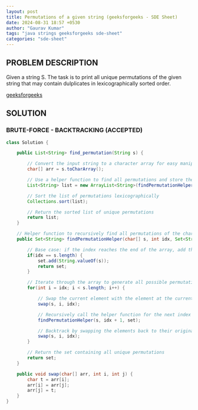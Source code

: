 ```yaml
---
layout: post
title: Permutations of a given string (geeksforgeeks - SDE Sheet)
date: 2024-08-31 18:57 +0530
author: "Gaurav Kumar"
tags: "java strings geeksforgeeks sde-sheet"
categories: "sde-sheet"
---
```


## PROBLEM DESCRIPTION

Given a string S. The task is to print all unique permutations of the given string that may contain dulplicates in lexicographically sorted order.

[geeksforgeeks](https://www.geeksforgeeks.org/problems/permutations-of-a-given-string2041/1?page=4)

## SOLUTION

### BRUTE-FORCE - BACKTRACKING (ACCEPTED)

```java
class Solution {

    public List<String> find_permutation(String s) {

        // Convert the input string to a character array for easy manipulation
        char[] arr = s.toCharArray();

        // Use a helper function to find all permutations and store them in a set to ensure uniqueness
        List<String> list = new ArrayList<String>(findPermutationHelper(arr, 0, new HashSet<>()));

        // Sort the list of permutations lexicographically
        Collections.sort(list);

        // Return the sorted list of unique permutations
        return list;
    }

    // Helper function to recursively find all permutations of the character array
    public Set<String> findPermutationHelper(char[] s, int idx, Set<String> set) {

        // Base case: if the index reaches the end of the array, add the current permutation to the set
        if(idx == s.length) {
            set.add(String.valueOf(s));
            return set;
        }

        // Iterate through the array to generate all possible permutations
        for(int i = idx; i < s.length; i++) {

            // Swap the current element with the element at the current index
            swap(s, i, idx);

            // Recursively call the helper function for the next index
            findPermutationHelper(s, idx + 1, set);

            // Backtrack by swapping the elements back to their original positions
            swap(s, i, idx);
        }

        // Return the set containing all unique permutations
        return set;
    }

    public void swap(char[] arr, int i, int j) {
        char t = arr[i];
        arr[i] = arr[j];
        arr[j] = t;
    }
}
```
